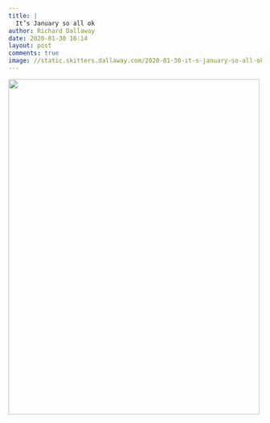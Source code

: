 ```yaml
---
title: |
  It’s January so all ok
author: Richard Dallaway
date: 2020-01-30 16:14
layout: post
comments: true
image: //static.skitters.dallaway.com/2020-01-30-it-s-january-so-all-ok-thumb-1-IMG_0582.jpg
---
```


<div>
        <a href="//static.skitters.dallaway.com/2020-01-30-it-s-january-so-all-ok-fullsize-1-IMG_0582.jpg">
          <img src="//static.skitters.dallaway.com/2020-01-30-it-s-january-so-all-ok-thumb-1-IMG_0582.jpg" width="500" height="667"/>
        </a>
      </div>


 
      